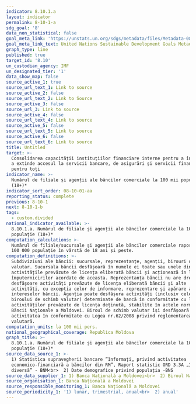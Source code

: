 ```yaml
---
indicator: 8.10.1.a
layout: indicator
permalink: 8-10-1-a
sdg_goal: '8'
data_non_statistical: false
goal_meta_link: 'https://unstats.un.org/sdgs/metadata/files/Metadata-08-10-01.pdf'
goal_meta_link_text: United Nations Sustainable Development Goals Metadata (pdf 525kB)
graph_type: line
published: true
target_id: '8.10'
un_custodian_agency: IMF
un_designated_tier: '1'
data_show_map: false
source_active_1: true
source_url_text_1: Link to source
source_active_2: false
source_url_text_2: Link to Source
source_active_3: false
source_url_3: Link to source
source_active_4: false
source_url_text_4: Link to source
source_active_5: false
source_url_text_5: Link to source
source_active_6: false
source_url_text_6: Link to source
title: Untitled
target: >-
  Consolidarea capacității instituțiilor financiare interne pentru a încuraja și
  a extinde accesul la servicii bancare, de asigurări și servicii financiare
  pentru toți
indicator_name: >-
  Numărul de filiale și agenții ale băncilor comerciale la 100 mii populație
  (18+)*
indicator_sort_order: 08-10-01-aa
reporting_status: complete
previous: 8-10-1
next: 8-10-1-b
tags:
  - custom.divided
national_indicator_available: >-
  8.10.1.a. Numărul de filiale și agenții ale băncilor comerciale la 100 mii
  populație (18+)*
computation_calculations: >-
  Numărul de filiale/sucursale și agenții ale băncilor comerciale raportat la
  100 000 populație în vârstă de 18 ani și peste.
computation_definitions: >-
  Subdiviziuni ale băncii: sucursale, reprezentanțe, agenții, birouri de schimb
  valutar. Sucursala băncii desfășoară în numele ei toate sau unele dintre
  activitățile prevăzute de licența eliberată băncii și acționează în limitele
  împuternicirilor acordate de aceasta. Reprezentanța băncii nu are dreptul să
  desfășoare activități prevăzute de licența eliberată băncii și alte
  activități, cu excepția celor de informare, reprezentare și apărare a
  intereselor băncii. Agenția poate desfășura activități (inclusiv cele ale
  biroului de schimb valutar) determinate de bancă în conformitate cu lista
  activităților prevăzute de licența deținută, stabilite în actele normative ale
  Băncii Naționale a Moldovei. Biroul de schimb valutar își desfășoară
  activitatea în conformitate cu Legea nr.62/2008 privind reglementarea
  valutară.
computation_units: la 100 mii pers.
national_geographical_coverage: Republica Moldova
graph_title: >-
  8.10.1.a. Numărul de filiale și agenții ale băncilor comerciale la 100 mii
  populație (18+)*
source_data_source_1: >-
  1) Statistica supravegherii bancare ”Informați„ privind activitatea
  economico-financiară a băncilor din RM”, Raport statistic ORD 3.3A „Informația
  diversă” - BNM<br>  2) Date demografice privind populația -BNS
source_data_supplier_1: 1) Banca Națională a Moldovei<br>  2) Biroul Național de Statistică
source_organisation_1: Banca Națională a Moldovei
source_responsible_monitoring_1: Banca Națională a Moldovei
source_periodicity_1: '1) lunar, trimestrial, anual<br>  2) anual'
---
```

